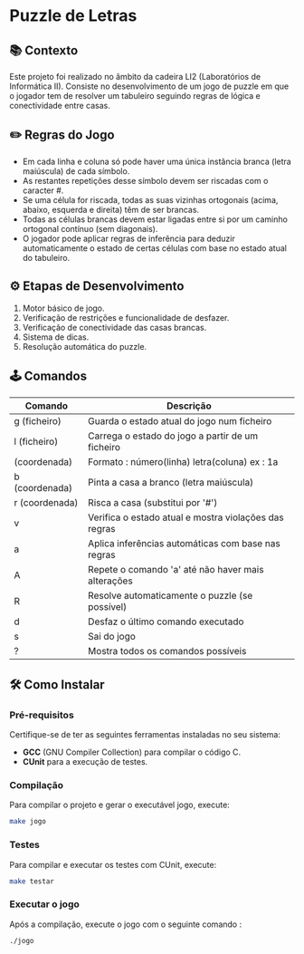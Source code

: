 # Puzzle de Letras 

## 📚 Contexto 

Este projeto foi realizado no âmbito da cadeira LI2 (Laboratórios de Informática II). Consiste no desenvolvimento de um jogo de puzzle em que o jogador tem de resolver um tabuleiro seguindo regras de lógica e conectividade entre casas.

## ✏️ Regras do Jogo

- Em cada linha e coluna só pode haver uma única instância branca (letra maiúscula) de cada símbolo.
- As restantes repetições desse símbolo devem ser riscadas com o caracter #.
- Se uma célula for riscada, todas as suas vizinhas ortogonais (acima, abaixo, esquerda e direita) têm de ser brancas.
- Todas as células brancas devem estar ligadas entre si por um caminho ortogonal contínuo (sem diagonais).
- O jogador pode aplicar regras de inferência para deduzir automaticamente o estado de certas células com base no estado atual do tabuleiro.

## ⚙️ Etapas de Desenvolvimento

1. Motor básico de jogo.
2. Verificação de restrições e funcionalidade de desfazer.
3. Verificação de conectividade das casas brancas.
4. Sistema de dicas.
5. Resolução automática do puzzle.

## 🕹️ Comandos 

| Comando        | Descrição                                              |
|----------------|--------------------------------------------------------|
| g (ficheiro)   | Guarda o estado atual do jogo num ficheiro             |
| l (ficheiro)   | Carrega o estado do jogo a partir de um ficheiro       |
| (coordenada)   | Formato : número(linha) letra(coluna)  ex : 1a         |
| b (coordenada) | Pinta a casa a branco (letra maiúscula)                |
| r (coordenada) | Risca a casa (substitui por '#')                       |
| v              | Verifica o estado atual e mostra violações das regras  |
| a              | Aplica inferências automáticas com base nas regras     |
| A              | Repete o comando 'a' até não haver mais alterações     |
| R              | Resolve automaticamente o puzzle (se possível)         |
| d              | Desfaz o último comando executado                      |
| s              | Sai do jogo                                            |
| ?              | Mostra todos os comandos possíveis                     |

## 🛠️ Como Instalar

### Pré-requisitos

Certifique-se de ter as seguintes ferramentas instaladas no seu sistema:

- **GCC** (GNU Compiler Collection) para compilar o código C.
- **CUnit** para a execução de testes.

### Compilação
Para compilar o projeto e gerar o executável jogo, execute:
```bash
make jogo
```
### Testes
Para compilar e executar os testes com CUnit, execute:
```bash
make testar
```

### Executar o jogo 
Após a compilação, execute o jogo com o seguinte comando : 
```bash
./jogo
```
